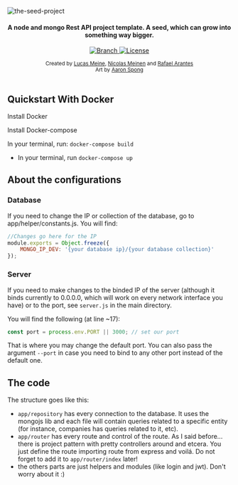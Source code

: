 ![the-seed-project](https://user-images.githubusercontent.com/20716798/52921746-0c881080-32f9-11e9-87cf-676ec2220f29.jpg)

<h4 align="center">A node and mongo Rest API project template. A seed, which can grow into something way bigger.</h4>

<p align="center">
  <a href="https://github.com/LukasMeine/project-seed/tree/master">
    <img src="https://img.shields.io/badge/Branch-master-green.svg?longCache=true"
        alt="Branch">
  </a>
  <a href="https://github.com/LukasMeine/project-seed/blob/master/LICENSE">
    <img src="https://img.shields.io/github/license/LukasMeine/project-seed.svg?style=flat"
        alt="License">
  </a>
</p>

<div align="center">
  <sub>Created by
  <a href="https://github.com/LukasMeine">Lucas Meine</a>, 
  <a href="https://github.com/conilas">Nicolas Meinen</a> and
  <a href="https://github.com/RafaArantes">Rafael Arantes</a>
</div>
    
<div align="center">
  <sub>Art by
  <a href="https://www.facebook.com/AaronSpongFineArt/">Aaron Spong</a>
</div>

<br>

## Quickstart With Docker

Install Docker

Install Docker-compose

In your terminal, run:
``` docker-compose build ```

- In your terminal, run
``` docker-compose up ```


## About the configurations

### Database

If you need to change the IP or collection of the database, go to app/helper/constants.js. You will find:

```javascript
//Changes go here for the IP
module.exports = Object.freeze({
    MONGO_IP_DEV: '{your database ip}/{your database collection}'
});
```

### Server 

If you need to make changes to the binded IP of the server (although it binds currently to 0.0.0.0, which will work on every network interface you have) or to the port, see <code>server.js</code> in the main directory. 

You will find the following (at line ~17):

```javascript
const port = process.env.PORT || 3000; // set our port
```
That is where you may change the default port. You can also pass the argument <code>--port</code> in case you need to bind to any other port instead of the default one.

## The code

The structure goes like this: 

* <code>app/repository</code> has every connection to the database. It uses the mongojs lib and each file will contain queries related to a specific entity (for instance, companies has queries related to it, etc).
* <code>app/router</code> has every route and control of the route. As I said before... there is project pattern with pretty controllers around and etcera. You just define the route importing route from express and voilá. Do not forget to add it to <code>app/router/index</code> later!
* the others parts are just helpers and modules (like login and jwt). Don't worry about it :)

